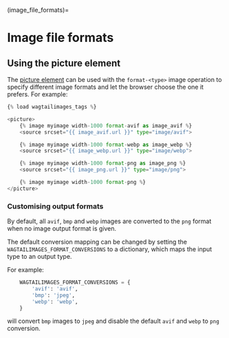 (image_file_formats)=

# Image file formats

## Using the picture element

The [picture element](https://developer.mozilla.org/en-US/docs/Web/HTML/Element/picture)
can be used with the `format-<type>` image operation to specify different
image formats and let the browser choose the one it prefers. For example:

```python
{% load wagtailimages_tags %}

<picture>
    {% image myimage width-1000 format-avif as image_avif %}
    <source srcset="{{ image_avif.url }}" type="image/avif">

    {% image myimage width-1000 format-webp as image_webp %}
    <source srcset="{{ image_webp.url }}" type="image/webp">

    {% image myimage width-1000 format-png as image_png %}
    <source srcset="{{ image_png.url }}" type="image/png">

    {% image myimage width-1000 format-png %}
</picture>
```

### Customising output formats

By default, all `avif`, `bmp` and `webp` images are converted to the `png` format
when no image output format is given.

The default conversion mapping can be changed by setting the
`WAGTAILIMAGES_FORMAT_CONVERSIONS` to a dictionary, which maps the input type
to an output type.

For example:

```python
    WAGTAILIMAGES_FORMAT_CONVERSIONS = {
        'avif': 'avif',
        'bmp': 'jpeg',
        'webp': 'webp',
    }
```

will convert `bmp` images to `jpeg` and disable the default `avif` and `webp`
to `png` conversion.
